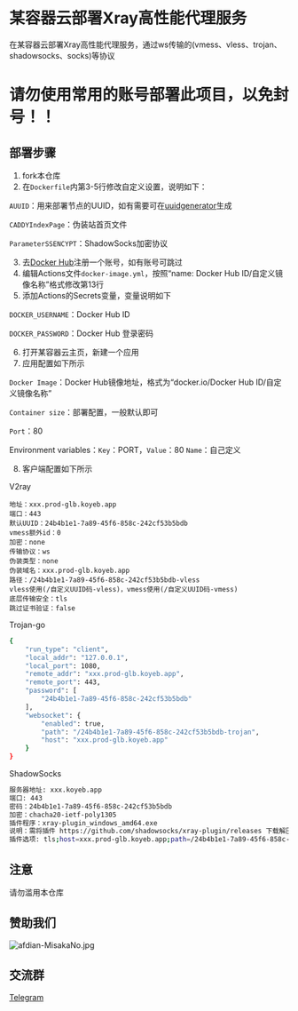 # 某容器云部署Xray高性能代理服务

在某容器云部署Xray高性能代理服务，通过ws传输的(vmess、vless、trojan、shadowsocks、socks)等协议

# 请勿使用常用的账号部署此项目，以免封号！！

## 部署步骤

1. fork本仓库
2. 在`Dockerfile`内第3-5行修改自定义设置，说明如下：

`AUUID`：用来部署节点的UUID，如有需要可在[uuidgenerator](https://www.uuidgenerator.net/)生成

`CADDYIndexPage`：伪装站首页文件

`ParameterSSENCYPT`：ShadowSocks加密协议

3. 去[Docker Hub](https://hub.docker.com/)注册一个账号，如有账号可跳过
4. 编辑Actions文件`docker-image.yml`，按照“name: Docker Hub ID/自定义镜像名称”格式修改第13行
5. 添加Actions的Secrets变量，变量说明如下

`DOCKER_USERNAME`：Docker Hub ID

`DOCKER_PASSWORD`：Docker Hub 登录密码

6. 打开某容器云主页，新建一个应用
7. 应用配置如下所示

`Docker Image`：Docker Hub镜像地址，格式为“docker.io/Docker Hub ID/自定义镜像名称”

`Container size`：部署配置，一般默认即可

`Port`：80

Environment variables：`Key`：PORT，`Value`：80
`Name`：自己定义

8. 客户端配置如下所示

V2ray

```
地址：xxx.prod-glb.koyeb.app
端口：443
默认UUID：24b4b1e1-7a89-45f6-858c-242cf53b5bdb
vmess额外id：0
加密：none
传输协议：ws
伪装类型：none
伪装域名：xxx.prod-glb.koyeb.app
路径：/24b4b1e1-7a89-45f6-858c-242cf53b5bdb-vless
vless使用(/自定义UUID码-vless)，vmess使用(/自定义UUID码-vmess)
底层传输安全：tls
跳过证书验证：false
```

Trojan-go

```bash
{
    "run_type": "client",
    "local_addr": "127.0.0.1",
    "local_port": 1080,
    "remote_addr": "xxx.prod-glb.koyeb.app",
    "remote_port": 443,
    "password": [
        "24b4b1e1-7a89-45f6-858c-242cf53b5bdb"
    ],
    "websocket": {
        "enabled": true,
        "path": "/24b4b1e1-7a89-45f6-858c-242cf53b5bdb-trojan",
        "host": "xxx.prod-glb.koyeb.app"
    }
}
```

ShadowSocks

```bash
服务器地址: xxx.koyeb.app
端口: 443
密码：24b4b1e1-7a89-45f6-858c-242cf53b5bdb
加密：chacha20-ietf-poly1305
插件程序：xray-plugin_windows_amd64.exe
说明：需将插件 https://github.com/shadowsocks/xray-plugin/releases 下载解压后放至shadowsocks同目录
插件选项: tls;host=xxx.prod-glb.koyeb.app;path=/24b4b1e1-7a89-45f6-858c-242cf53b5bdb-ss
```

## 注意

请勿滥用本仓库

## 赞助我们

![afdian-MisakaNo.jpg](https://s2.loli.net/2021/12/25/SimocqwhVg89NQJ.jpg)

## 交流群
[Telegram](https://t.me/misakanetcn)
